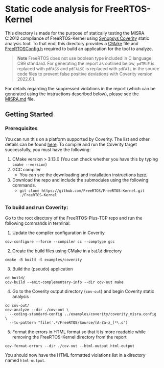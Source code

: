 # Static code analysis for FreeRTOS-Kernel
This directory is made for the purpose of statically testing the MISRA C:2012 compliance of FreeRTOS-Kernel using
[Synopsys Coverity](https://www.synopsys.com/software-integrity/security-testing/static-analysis-sast.html) static analysis tool.
To that end, this directory provides a [CMake](examples/coverity/CMakeLists.txt)
file and [FreeRTOSConfig.h](examples/coverity/configuration)
required to build an application for the tool to analyze.

> **Note**
FreeRTOS does not use boolean type included in C language C99 standard. For generating
the report as outlined below, `pdTRUE` is replaced with `pdPASS` and `pdFALSE` is replaced
with `pdFAIL` in the source code files to prevent false positive deviations with Coverity
version 2022.6.1.

For details regarding the suppressed violations in the report (which can be generated using the instructions described below),
please see the [MISRA.md](MISRA.md) file.

## Getting Started
### Prerequisites
You can run this on a platform supported by Coverity. The list and other details can be found [here](https://sig-docs.synopsys.com/polaris/topics/c_coverity-compatible-platforms.html).
To compile and run the Coverity target successfully, you must have the following:

1. CMake version > 3.13.0 (You can check whether you have this by typing `cmake --version`)
2. GCC compiler
    - You can see the downloading and installation instructions [here](https://gcc.gnu.org/install/).
3. Download the repo and include the submodules using the following commands.
    - `git clone https://github.com/FreeRTOS/FreeRTOS-Kernel.git ./FreeRTOS-Kernel`

### To build and run Coverity:
Go to the root directory of the FreeRTOS-Plus-TCP repo and run the following commands in terminal:
1. Update the compiler configuration in Coverity
  ~~~
  cov-configure --force --compiler cc --comptype gcc
  ~~~
2. Create the build files using CMake in a `build` directory
  ~~~
  cmake -B build -S examples/coverity
  ~~~
3. Build the (pseudo) application
  ~~~
  cd build/
  cov-build --emit-complementary-info --dir cov-out make
  ~~~
4. Go to the Coverity output directory (`cov-out`) and begin Coverity static analysis
  ~~~
  cd cov-out/
  cov-analyze --dir ./cov-out \
    --coding-standard-config ../examples/coverity/coverity_misra.config \
    --tu-pattern "file('.*/FreeRTOS/Source/[A-Za-z_]*\.c')
  ~~~
5. Format the errors in HTML format so that it is more readable while removing the FreeRTOS-Kernel directory from the report
  ~~~
  cov-format-errors --dir ./cov-out --html-output html-output
  ~~~

You should now have the HTML formatted violations list in a directory named `html-output`.
